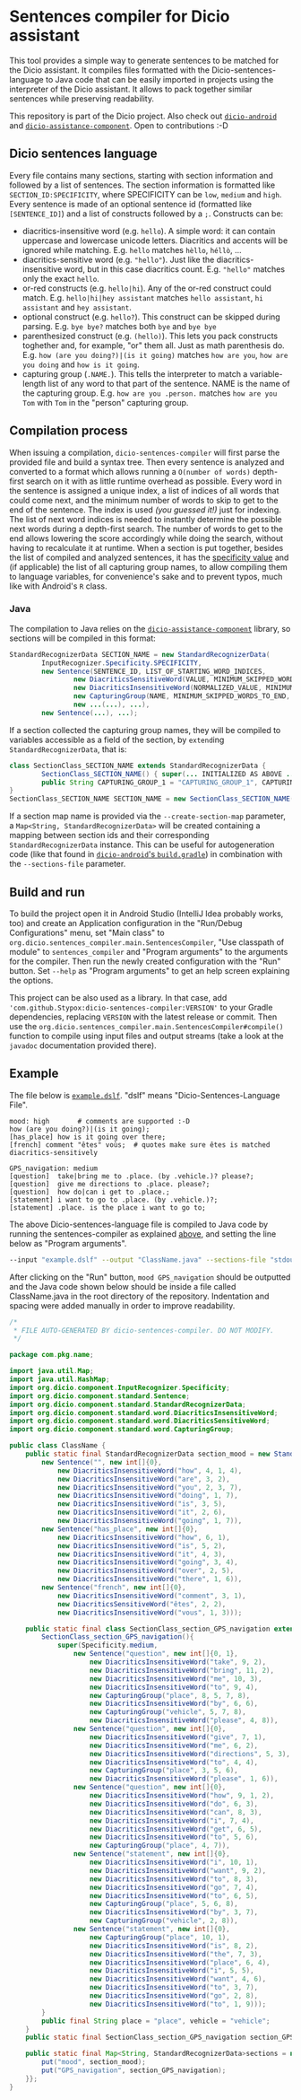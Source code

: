 # Sentences compiler for Dicio assistant
This tool provides a simple way to generate sentences to be matched for the Dicio assistant. It compiles files formatted with the Dicio-sentences-language to Java code that can be easily imported in projects using the interpreter of the Dicio assistant. It allows to pack together similar sentences while preserving readability.

This repository is part of the Dicio project. Also check out [`dicio-android`](https://github.com/Stypox/dicio-android) and [`dicio-assistance-component`](https://github.com/Stypox/dicio-assistance-component/). Open to contributions :-D

## Dicio sentences language
Every file contains many sections, starting with section information and followed by a list of sentences. The section information is formatted like `SECTION_ID:SPECIFICITY`, where SPECIFICITY can be `low`, `medium` and `high`. Every sentence is made of an optional sentence id (formatted like `[SENTENCE_ID]`) and a list of constructs followed by a `;`. Constructs can be:
- diacritics-insensitive word (e.g. `hello`). A simple word: it can contain uppercase and lowercase unicode letters. Diacritics and accents will be ignored while matching. E.g. `hello` matches `hèllo`, `héllò`, ...
- diacritics-sensitive word (e.g. `"hello"`). Just like the diacritics-insensitive word, but in this case diacritics count. E.g. `"hello"` matches only the exact `hello`.
- or-red constructs (e.g. `hello|hi`). Any of the or-red construct could match. E.g. `hello|hi|hey assistant` matches `hello assistant`, `hi assistant` and `hey assistant`.
- optional construct (e.g. `hello?`). This construct can be skipped during parsing. E.g. `bye bye?` matches both `bye` and `bye bye`
- parenthesized construct (e.g. `(hello)`). This lets you pack constructs toghether and, for example, "or" them all. Just as math parenthesis do. E.g. `how (are you doing?)|(is it going)` matches `how are you`, `how are you doing` and `how is it going`.
- capturing group (`.NAME.`). This tells the interpreter to match a variable-length list of any word to that part of the sentence. NAME is the name of the capturing group. E.g. `how are you .person.` matches `how are you Tom` with `Tom` in the "person" capturing group.

## Compilation process
When issuing a compilation, `dicio-sentences-compiler` will first parse the provided file and build a syntax tree. Then every sentence is analyzed and converted to a format which allows running a `O(number of words)` depth-first search on it with as little runtime overhead as possible. Every word in the sentence is assigned a unique index, a list of indices of all words that could come next, and the minimum number of words to skip to get to the end of the sentence. The index is used *(you guessed it!)* just for indexing. The list of next word indices is needed to instantly determine the possible next words during a depth-first search. The number of words to get to the end allows lowering the score accordingly while doing the search, without having to recalculate it at runtime. When a section is put together, besides the list of compiled and analyzed sentences, it has the [specificity value](https://github.com/Stypox/dicio-assistance-component/#input-recognizer) and (if applicable) the list of all capturing group names, to allow compiling them to language variables, for convenience's sake and to prevent typos, much like with Android's `R` class.

### Java
The compilation to Java relies on the [`dicio-assistance-component`](https://github.com/Stypox/dicio-assistance-component) library, so sections will be compiled in this format:
```java
StandardRecognizerData SECTION_NAME = new StandardRecognizerData(
        InputRecognizer.Specificity.SPECIFICITY,
        new Sentence(SENTENCE_ID, LIST_OF_STARTING_WORD_INDICES,
                new DiacriticsSensitiveWord(VALUE, MINIMUM_SKIPPED_WORDS_TO_END, NEXT_WORD_INDICES...),
                new DiacriticsInsensitiveWord(NORMALIZED_VALUE, MINIMUM_SKIPPED_WORDS_TO_END, NEXT_WORD_INDICES...),
                new CapturingGroup(NAME, MINIMUM_SKIPPED_WORDS_TO_END, NEXT_WORD_INDICES...),
                new ...(...), ...),
        new Sentence(...), ...);
```
If a section collected the capturing group names, they will be compiled to variables accessible as a field of the section, by `extend`ing `StandardRecognizerData`, that is:
```java
class SectionClass_SECTION_NAME extends StandardRecognizerData {
        SectionClass_SECTION_NAME() { super(... INITIALIZED AS ABOVE ...); }
        public String CAPTURING_GROUP_1 = "CAPTURING_GROUP_1", CAPTURING_GROUP_2 = "CAPTURING_GROUP_2", ...;
}
SectionClass_SECTION_NAME SECTION_NAME = new SectionClass_SECTION_NAME();
```
If a section map name is provided via the `--create-section-map` parameter, a `Map<String, StandardRecognizerData>` will be created containing a mapping between section ids and their corresponding `StandardRecognizerData` instance. This can be useful for autogeneration code (like that found in [`dicio-android`'s `build.gradle`](https://github.com/Stypox/dicio-android/blob/master/app/build.gradle)) in combination with the `--sections-file` parameter.

## Build and run
To build the project open it in Android Studio (IntelliJ Idea probably works, too) and create an Application configuration in the "Run/Debug Configurations" menu, set "Main class" to `org.dicio.sentences_compiler.main.SentencesCompiler`, "Use classpath of module" to `sentences_compiler` and "Program arguments" to the arguments for the compiler. Then run the newly created configuration with the "Run" button. Set `--help` as "Program arguments" to get an help screen explaining the options.

This project can be also used as a library. In that case, add `'com.github.Stypox:dicio-sentences-compiler:VERSION'` to your Gradle dependencies, replacing `VERSION` with the latest release or commit. Then use the `org.dicio.sentences_compiler.main.SentencesCompiler#compile()` function to compile using input files and output streams (take a look at the `javadoc` documentation provided there).

## Example
The file below is [`example.dslf`](example.dslf). "dslf" means "Dicio-Sentences-Language File".
```
mood: high       # comments are supported :-D
how (are you doing?)|(is it going);
[has_place] how is it going over there;
[french] comment "êtes" voùs;  # quotes make sure êtes is matched diacritics-sensitively

GPS_navigation: medium
[question]  take|bring me to .place. (by .vehicle.)? please?;
[question]  give me directions to .place. please?;
[question]  how do|can i get to .place.;
[statement] i want to go to .place. (by .vehicle.)?;
[statement] .place. is the place i want to go to;
```
The above Dicio-sentences-language file is compiled to Java code by running the sentences-compiler as explained [above](#build-and-run), and setting the line below as "Program arguments".
```sh
--input "example.dslf" --output "ClassName.java" --sections-file "stdout" java --variable-prefix "section_" --package "com.pkg.name" --class "ClassName" --create-section-map "sections"
```
After clicking on the "Run" button, `mood GPS_navigation` should be outputted and the Java code shown below should be inside a file called ClassName.java in the root directory of the repository. Indentation and spacing were added manually in order to improve readability.
```java
/*
 * FILE AUTO-GENERATED BY dicio-sentences-compiler. DO NOT MODIFY.
 */

package com.pkg.name;

import java.util.Map;
import java.util.HashMap;
import org.dicio.component.InputRecognizer.Specificity;
import org.dicio.component.standard.Sentence;
import org.dicio.component.standard.StandardRecognizerData;
import org.dicio.component.standard.word.DiacriticsInsensitiveWord;
import org.dicio.component.standard.word.DiacriticsSensitiveWord;
import org.dicio.component.standard.word.CapturingGroup;

public class ClassName {
	public static final StandardRecognizerData section_mood = new StandardRecognizerData(Specificity.high,
		new Sentence("", new int[]{0},
			new DiacriticsInsensitiveWord("how", 4, 1, 4),
			new DiacriticsInsensitiveWord("are", 3, 2),
			new DiacriticsInsensitiveWord("you", 2, 3, 7),
			new DiacriticsInsensitiveWord("doing", 1, 7),
			new DiacriticsInsensitiveWord("is", 3, 5),
			new DiacriticsInsensitiveWord("it", 2, 6),
			new DiacriticsInsensitiveWord("going", 1, 7)),
		new Sentence("has_place", new int[]{0},
			new DiacriticsInsensitiveWord("how", 6, 1),
			new DiacriticsInsensitiveWord("is", 5, 2),
			new DiacriticsInsensitiveWord("it", 4, 3),
			new DiacriticsInsensitiveWord("going", 3, 4),
			new DiacriticsInsensitiveWord("over", 2, 5),
			new DiacriticsInsensitiveWord("there", 1, 6)),
		new Sentence("french", new int[]{0},
			new DiacriticsInsensitiveWord("comment", 3, 1),
			new DiacriticsSensitiveWord("êtes", 2, 2),
			new DiacriticsInsensitiveWord("vous", 1, 3)));

	public static final class SectionClass_section_GPS_navigation extends StandardRecognizerData{
		SectionClass_section_GPS_navigation(){
			super(Specificity.medium,
				new Sentence("question", new int[]{0, 1},
					new DiacriticsInsensitiveWord("take", 9, 2),
					new DiacriticsInsensitiveWord("bring", 11, 2),
					new DiacriticsInsensitiveWord("me", 10, 3),
					new DiacriticsInsensitiveWord("to", 9, 4),
					new CapturingGroup("place", 8, 5, 7, 8),
					new DiacriticsInsensitiveWord("by", 6, 6),
					new CapturingGroup("vehicle", 5, 7, 8),
					new DiacriticsInsensitiveWord("please", 4, 8)),
				new Sentence("question", new int[]{0},
					new DiacriticsInsensitiveWord("give", 7, 1),
					new DiacriticsInsensitiveWord("me", 6, 2),
					new DiacriticsInsensitiveWord("directions", 5, 3),
					new DiacriticsInsensitiveWord("to", 4, 4),
					new CapturingGroup("place", 3, 5, 6),
					new DiacriticsInsensitiveWord("please", 1, 6)),
				new Sentence("question", new int[]{0},
					new DiacriticsInsensitiveWord("how", 9, 1, 2),
					new DiacriticsInsensitiveWord("do", 6, 3),
					new DiacriticsInsensitiveWord("can", 8, 3),
					new DiacriticsInsensitiveWord("i", 7, 4),
					new DiacriticsInsensitiveWord("get", 6, 5),
					new DiacriticsInsensitiveWord("to", 5, 6),
					new CapturingGroup("place", 4, 7)),
				new Sentence("statement", new int[]{0},
					new DiacriticsInsensitiveWord("i", 10, 1),
					new DiacriticsInsensitiveWord("want", 9, 2),
					new DiacriticsInsensitiveWord("to", 8, 3),
					new DiacriticsInsensitiveWord("go", 7, 4),
					new DiacriticsInsensitiveWord("to", 6, 5),
					new CapturingGroup("place", 5, 6, 8),
					new DiacriticsInsensitiveWord("by", 3, 7),
					new CapturingGroup("vehicle", 2, 8)),
				new Sentence("statement", new int[]{0},
					new CapturingGroup("place", 10, 1),
					new DiacriticsInsensitiveWord("is", 8, 2),
					new DiacriticsInsensitiveWord("the", 7, 3),
					new DiacriticsInsensitiveWord("place", 6, 4),
					new DiacriticsInsensitiveWord("i", 5, 5),
					new DiacriticsInsensitiveWord("want", 4, 6),
					new DiacriticsInsensitiveWord("to", 3, 7),
					new DiacriticsInsensitiveWord("go", 2, 8),
					new DiacriticsInsensitiveWord("to", 1, 9)));
		}
		public final String place = "place", vehicle = "vehicle";
	}
	public static final SectionClass_section_GPS_navigation section_GPS_navigation = new SectionClass_section_GPS_navigation();

	public static final Map<String, StandardRecognizerData>sections = new HashMap<String, StandardRecognizerData>() {{
		put("mood", section_mood);
		put("GPS_navigation", section_GPS_navigation);
	}};
}
```
